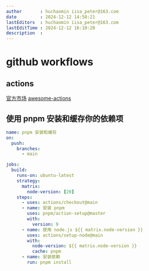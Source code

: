 ```yaml
---
author       : huchaomin iisa_peter@163.com
date         : 2024-12-12 14:58:21
lastEditors  : huchaomin iisa_peter@163.com
lastEditTime : 2024-12-12 16:10:20
description  :
---
```


# github workflows

## actions

[官方市场](https://github.com/marketplace?type=actions)
[awesome-actions](https://github.com/sdras/awesome-actions)

## 使用 pnpm 安装和缓存你的依赖项

```yaml
name: pnpm 安装和缓存
on:
  push:
    branches:
      - main

jobs:
  build:
    runs-on: ubuntu-latest
    strategy:
      matrix:
        node-version: [20]
    steps:
      - uses: actions/checkout@main
      - name: 安装 pnpm
        uses: pnpm/action-setup@master
        with:
          version: 9
      - name: 使用 node.js ${{ matrix.node-version }}
        uses: actions/setup-node@main
        with:
          node-version: ${{ matrix.node-version }}
          cache: pnpm
      - name: 安装依赖
        run: pnpm install
```
